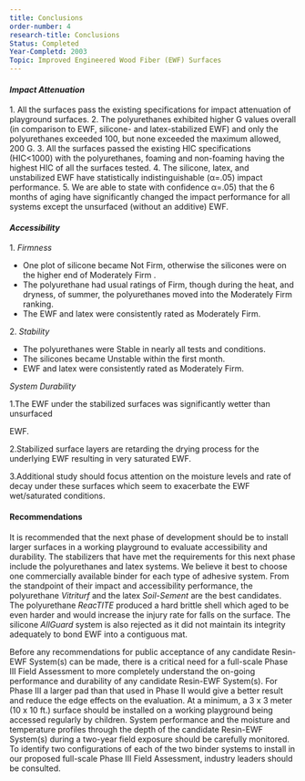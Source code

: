```yaml
---
title: Conclusions
order-number: 4
research-title: Conclusions
Status: Completed
Year-Completd: 2003
Topic: Improved Engineered Wood Fiber (EWF) Surfaces 
---
```


#### *Impact Attenuation*

1\. All the surfaces pass the existing specifications for impact attenuation of playground surfaces. 2. The polyurethanes exhibited higher G values overall (in comparison to EWF, silicone- and latex-stabilized EWF) and only the polyurethanes exceeded 100, but none exceeded the maximum allowed, 200 G. 3. All the surfaces passed the existing HIC specifications (HIC<1000) with the polyurethanes, foaming and non-foaming having the highest HIC of all the surfaces tested. 4. The silicone, latex, and unstabilized EWF have statistically indistinguishable (α=.05) impact performance. 5. We are able to state with confidence α=.05) that the 6 months of aging have significantly changed the impact performance for all systems except the unsurfaced (without an additive) EWF.

#### *Accessibility*

1\. *Firmness*

-   One plot of silicone became Not Firm, otherwise the silicones were on the higher end of Moderately Firm .
-   The polyurethane had usual ratings of Firm, though during the heat, and dryness, of summer, the polyurethanes moved into the Moderately Firm ranking.
-   The EWF and latex were consistently rated as Moderately Firm.

2\. *Stability*

-   The polyurethanes were Stable in nearly all tests and conditions.
-   The silicones became Unstable within the first month.
-   EWF and latex were consistently rated as Moderately Firm.

*System Durability*

1.The EWF under the stabilized surfaces was significantly wetter than unsurfaced

EWF.

2.Stabilized surface layers are retarding the drying process for the underlying EWF resulting in very saturated EWF.

3.Additional study should focus attention on the moisture levels and rate of decay under these surfaces which seem to exacerbate the EWF wet/saturated conditions.

#### Recommendations

It is recommended that the next phase of development should be to install larger surfaces in a working playground to evaluate accessibility and durability. The stabilizers that have met the requirements for this next phase include the polyurethanes and latex systems. We believe it best to choose one commercially available binder for each type of adhesive system. From the standpoint of their impact and accessibility performance, the polyurethane *Vitriturf* and the latex *Soil-Sement* are the best candidates. The polyurethane *ReacTITE* produced a hard brittle shell which aged to be even harder and would increase the injury rate for falls on the surface. The silicone *AllGuard* system is also rejected as it did not maintain its integrity adequately to bond EWF into a contiguous mat.

Before any recommendations for public acceptance of any candidate Resin-EWF System(s) can be made, there is a critical need for a full-scale Phase III Field Assessment to more completely understand the on-going performance and durability of any candidate Resin-EWF System(s). For Phase III a larger pad than that used in Phase II would give a better result and reduce the edge effects on the evaluation. At a minimum, a 3 x 3 meter (10 x 10 ft.) surface should be installed on a working playground being accessed regularly by children. System performance and the moisture and temperature profiles through the depth of the candidate Resin-EWF System(s) during a two-year field exposure should be carefully monitored. To identify two configurations of each of the two binder systems to install in our proposed full-scale Phase III Field Assessment, industry leaders should be consulted.
